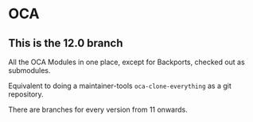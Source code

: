 # OCA

## This is the 12.0 branch

All the OCA Modules in one place, except for Backports, checked out as submodules.

Equivalent to doing a maintainer-tools `oca-clone-everything` as a git repository.

There are branches for every version from 11 onwards. 
